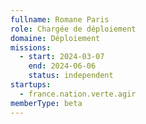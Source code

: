 ```yaml
---
fullname: Romane Paris
role: Chargée de déploiement
domaine: Déploiement
missions:
  - start: 2024-03-07
    end: 2024-06-06
    status: independent
startups:
  - france.nation.verte.agir
memberType: beta
---
```


